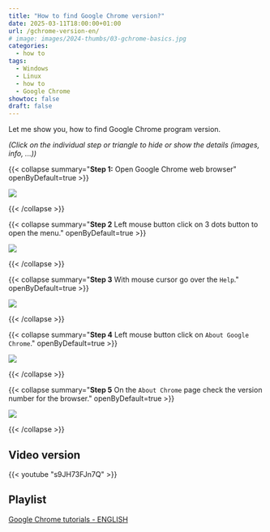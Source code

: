 ```yaml
---
title: "How to find Google Chrome version?"
date: 2025-03-11T18:00:00+01:00
url: /gchrome-version-en/
# image: images/2024-thumbs/03-gchrome-basics.jpg
categories: 
  - how to
tags: 
  - Windows
  - Linux
  - how to
  - Google Chrome
showtoc: false
draft: false
---
```


Let me show you, how to find Google Chrome program version.

*(Click on the individual step or triangle to hide or show the details (images, info, ...))*

{{< collapse summary="**Step 1:** Open Google Chrome web browser" openByDefault=true >}}

   ![](/images/Google-Chrome/GChrome_desktop_shortcut.jpeg) 

{{< /collapse >}}

{{< collapse summary="**Step 2** Left mouse button click on 3 dots button to open the menu." openByDefault=true >}}

   ![](/images/Google-Chrome/En_-_GChrome_-_3_dots_btn.jpeg) 

{{< /collapse >}}

{{< collapse summary="**Step 3** With mouse cursor go over the `Help`." openByDefault=true >}}
   
   ![](/images/Google-Chrome/En_-_GChrome_menu_-_help.jpeg)

{{< /collapse >}}

{{< collapse summary="**Step 4** Left mouse button click on `About Google Chrome`." openByDefault=true >}}

   ![](/images/Google-Chrome/En_-_GChrome_menu_-_help_-_about_btn.jpeg)

{{< /collapse >}}

{{< collapse summary="**Step 5** On the `About Chrome` page check the version number for the browser." openByDefault=true >}}
   
   ![](/images/Google-Chrome/En_-_GChrome_Settings_-_about_page.jpeg)

{{< /collapse >}}

## Video version

{{< youtube "s9JH73FJn7Q" >}}

## Playlist

[Google Chrome tutorials - ENGLISH](https://www.youtube.com/playlist?list=PLbvZxzmdNckyQKS45307M3BBSR6hKSDGY "Click/tap to open the YouTube playlist")